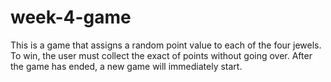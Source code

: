 # week-4-game

This is a game that assigns a random point value to each of the four jewels. To win, the user must collect the exact of points without going over. After the game has ended, a new game will immediately start.
